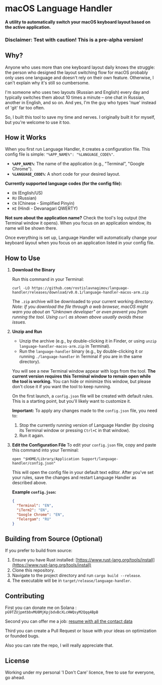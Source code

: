 # macOS Language Handler

**A utility to automatically switch your macOS keyboard layout based on the active application.**

### Disclaimer: Test with caution! This is a pre-alpha version!

## Why?

Anyone who uses more than one keyboard layout daily knows the struggle: the person who designed the layout switching flow for macOS probably only uses one language and doesn't rely on their own feature. Otherwise, I can't explain why it's still so cumbersome.

I'm someone who uses two layouts (Russian and English) every day and typically switches them about 10 times a minute – one chat in Russian, another in English, and so on. And yes, I'm the guy who types 'пше' instead of 'git' far too often.

So, I built this tool to save my time and nerves. I originally built it for myself, but you're welcome to use it too.

## How it Works

When you first run Language Handler, it creates a configuration file. This config file is simple: `"%APP_NAME%": "%LANGUAGE_CODE%"`.

* **`%APP_NAME%`**: The name of the application (e.g., "Terminal", "Google Chrome").
* **`%LANGUAGE_CODE%`**: A short code for your desired layout.

**Currently supported language codes (for the config file):**
* `EN` (English/US)
* `RU` (Russian)
* `CN` (Chinese - Simplified Pinyin)
* `HI` (Hindi - Devanagari QWERTY)

**Not sure about the application name?** Check the tool's log output (the Terminal window it opens). When you focus on an application window, its name will be shown there.

Once everything is set up, Language Handler will automatically change your keyboard layout when you focus on an application listed in your config file.

## How to Use

1.  **Download the Binary**

    Run this command in your Terminal:
    ```
    curl -LO https://github.com/rostislavnagimov/language-handler/releases/download/v0.0.1/language-handler-macos-arm.zip
    ```
    The `.zip` archive will be downloaded to your current working directory.
    *Note: If you download the file through a web browser, macOS might warn you about an "Unknown developer" or even prevent you from running the tool. Using `curl` as shown above usually avoids these issues.*

3.  **Unzip and Run**
    * Unzip the archive (e.g., by double-clicking it in Finder, or using `unzip language-handler-macos-arm.zip` in Terminal).
    * Run the `language-handler` binary (e.g., by double-clicking it or running `./language-handler` in Terminal if you are in the same directory).

    You will see a new Terminal window appear with logs from the tool. **The current version requires this Terminal window to remain open while the tool is working.** You can hide or minimize this window, but please don't close it if you want the tool to keep running.

    On the first launch, a `config.json` file will be created with default rules. This is a starting point, but you'll likely want to customize it.

    **Important:** To apply any changes made to the `config.json` file, you need to:
    1.  Stop the currently running version of Language Handler (by closing its Terminal window or pressing `Ctrl+C` in that window).
    2.  Run it again.

4.  **Edit the Configuration File**
    To edit your `config.json` file, copy and paste this command into your Terminal:
    ```
    open "$HOME/Library/Application Support/language-handler/config.json"
    ```
    This will open the config file in your default text editor. After you've set your rules, save the changes and restart Language Handler as described above.

    **Example `config.json`:**
    ```json
    {
      "Terminal": "EN",
      "iTerm2": "EN",
      "Google Chrome": "EN",
      "Telergam": "RU"
    }
    ```

## Building from Source (Optional)

If you prefer to build from source:
1.  Ensure you have Rust installed: [https://www.rust-lang.org/tools/install](https://www.rust-lang.org/tools/install)
2.  Clone this repository.
3.  Navigate to the project directory and run `cargo build --release`.
4.  The executable will be in `target/release/language-handler`.

## Contributing

First you can donate me on Solana : ```pG9TZUjpmtbbvMU8MjKpjbdvBcXLcHWQsyM2Qqq4BpB```

Second you can offer me a job: [resume with all the contact data](https://drive.google.com/file/d/1o8lOwgBqpbccm-I-g5rkBLs4DM9qTqD7/view)

Third you can create a Pull Request or Issue with your ideas on optimization or founded bugs.

Also you can rate the repo, I will really appreciate that.

## License

 Working under my personal 'I Don't Care' licence, free to use for everyone, go ahead.
